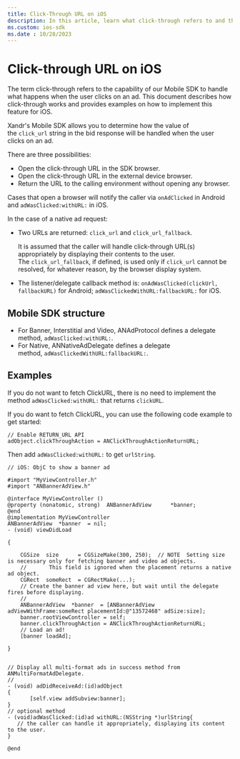 ```yaml
---
title: Click-Through URL on iOS
description: In this article, learn what click-through refers to and the methods used to implement it on iOS with examples.
ms.custom: ios-sdk
ms.date : 10/28/2023
---
```


# Click-through URL on iOS

The term click-through refers to the capability of our Mobile SDK to handle what happens when the user clicks on an ad. This document describes how click-through works and provides examples on how to implement this feature for iOS.

Xandr's Mobile SDK allows you to determine how the value of the `click_url` string in the bid response will be handled when the user clicks on an ad.

There are three possibilities:

- Open the click-through URL in the SDK browser.
- Open the click-through URL in the external device browser.
- Return the URL to the calling environment without opening any browser.

Cases that open a browser will notify the caller via `onAdClicked` in Android and `adWasClicked:withURL:` in iOS.

In the case of a native ad request:

- Two URLs are returned: `click_url` and `click_url_fallback`.

    It is assumed that the caller will handle click-through URL(s) appropriately by displaying their contents to the user. The `click_url_fallback`, if defined, is used only if `click_url` cannot be resolved, for whatever reason, by the browser display system.
- The listener/delegate callback method is: `onAdWasClicked(clickUrl, fallbackURL)` for Android; `adWasClickedWithURL:fallbackURL:` for iOS.

## Mobile SDK structure

- For Banner, Interstitial and Video, ANAdProtocol defines a delegate method, `adWasClicked:withURL:`. 
- For Native, ANNativeAdDelegate defines a delegate method, `adWasClickedWithURL:fallbackURL:`.

## Examples

If you do not want to fetch ClickURL, there is no need to implement the method `adWasClicked:withURL:` that returns `clickURL`.

If you do want to fetch ClickURL, you can use the following code example to get started:

```
// Enable RETURN_URL API
adObject.clickThroughAction = ANClickThroughActionReturnURL;
```

Then add `adWasClicked:withURL:` to get `urlString`.

```
// iOS: ObjC to show a banner ad
 
#import "MyViewController.h"
#import "ANBannerAdView.h"
 
@interface MyViewController ()
@property (nonatomic, strong)  ANBannerAdView      *banner;
@end
@implementation MyViewController
ANBannerAdView  *banner  = nil;
- (void) viewDidLoad
 
{
 
    CGSize  size      = CGSizeMake(300, 250);  // NOTE  Setting size is necessary only for fetching banner and video ad objects.
    //       This field is ignored when the placement returns a native ad object.
    CGRect  someRect  = CGRectMake(...);  
    // Create the banner ad view here, but wait until the delegate fires before displaying.
    //
    ANBannerAdView  *banner  = [ANBannerAdView adViewWithFrame:someRect placementId:@"13572468" adSize:size];
    banner.rootViewController = self;
    banner.clickThroughAction = ANClickThroughActionReturnURL;
    // Load an ad!
    [banner loadAd];
 
}
 
 
// Display all multi-format ads in success method from ANMultiFormatAdDelegate.
//
- (void) adDidReceiveAd:(id)adObject
{
       [self.view addSubview:banner];
}
// optional method
- (void)adWasClicked:(id)ad withURL:(NSString *)urlString{   
   // the caller can handle it appropriately, displaying its content to the user.
}
 
@end
```
